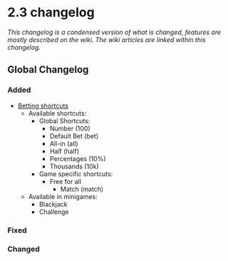# 2.3 changelog
*This changelog is a condensed version of what is changed, features are mostly described on the wiki. The wiki articles are linked within this changelog.*

## Global Changelog
### Added
- [Betting shortcuts](https://wiki.skuddbot.xyz/minigames/betting-shortcuts)
  - Available shortcuts:
    - Global Shortcuts:
      - Number (100)
      - Default Bet (bet)
      - All-in (all)
      - Half (half)
      - Percentages (10%)
      - Thousands (10k)
    - Game specific shortcuts:
      - Free for all
        - Match (match)
  - Available in minigames:
    - Blackjack
    - Challenge
    

### Fixed

### Changed